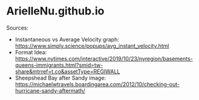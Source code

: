 # ArielleNu.github.io
Sources:<br>
* Instantaneous vs Average Velocity graph: https://www.simply.science/popups/avg_instant_velocity.html
* Format Idea: https://www.nytimes.com/interactive/2019/10/23/nyregion/basements-queens-immigrants.html?smid=tw-share&mtrref=t.co&assetType=REGIWALL
* Sheepshead Bay after Sandy image: https://michaelwtravels.boardingarea.com/2012/10/checking-out-hurricane-sandy-aftermath/
